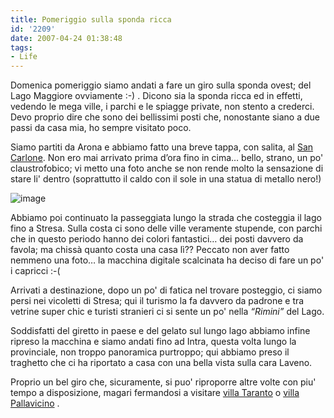 ```yaml
---
title: Pomeriggio sulla sponda ricca
id: '2209'
date: 2007-04-24 01:38:48
tags:
- Life
---
```


Domenica pomeriggio siamo andati a fare un giro sulla sponda ovest; del Lago Maggiore ovviamente :-) . Dicono sia la sponda ricca ed in effetti, vedendo le mega ville, i parchi e le spiagge private, non stento a crederci. Devo proprio dire che sono dei bellissimi posti che, nonostante siano a due passi da casa mia, ho sempre visitato poco.

Siamo partiti da Arona e abbiamo fatto una breve tappa, con salita, al [San Carlone](http://it.wikipedia.org/wiki/Colosso_di_San_Carlo_Borromeo "San Carlone"). Non ero mai arrivato prima d’ora fino in cima… bello, strano, un po' claustrofobico; vi metto una foto anche se non rende molto la sensazione di stare li' dentro (soprattutto il caldo con il sole in una statua di metallo nero!)

![image](/images/2021/08/22042007003.jpg)

Abbiamo poi continuato la passeggiata lungo la strada che costeggia il lago fino a Stresa. Sulla costa ci sono delle ville veramente stupende, con parchi che in questo periodo hanno dei colori fantastici… dei posti davvero da favola; ma chissà quanto costa una casa lì?? Peccato non aver fatto nemmeno una foto… la macchina digitale scalcinata ha deciso di fare un po' i capricci :-(

Arrivati a destinazione, dopo un po' di fatica nel trovare posteggio, ci siamo persi nei vicoletti di Stresa; qui il turismo la fa davvero da padrone e tra vetrine super chic e turisti stranieri ci si sente un po' nella _“Rimini”_ del Lago.

Soddisfatti del giretto in paese e del gelato sul lungo lago abbiamo infine ripreso la macchina e siamo andati fino ad Intra, questa volta lungo la provinciale, non troppo panoramica purtroppo; qui abbiamo preso il traghetto che ci ha riportato a casa con una bella vista sulla cara Laveno.

Proprio un bel giro che, sicuramente, si puo' riproporre altre volte con piu' tempo a disposizione, magari fermandosi a visitare [villa Taranto](http://www.villataranto.it "Villa Taranto") o [villa Pallavicino](http://www.parcozoopallavicino.it/ "Villa Pallavicino") .